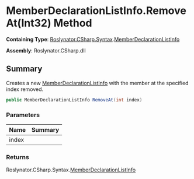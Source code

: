 # MemberDeclarationListInfo\.RemoveAt\(Int32\) Method

**Containing Type**: [Roslynator.CSharp.Syntax](../../README.md)\.[MemberDeclarationListInfo](../README.md)

**Assembly**: Roslynator\.CSharp\.dll

## Summary

Creates a new [MemberDeclarationListInfo](../README.md) with the member at the specified index removed\.

```csharp
public MemberDeclarationListInfo RemoveAt(int index)
```

### Parameters

| Name | Summary |
| ---- | ------- |
| index | |

### Returns

Roslynator\.CSharp\.Syntax\.[MemberDeclarationListInfo](../README.md)

